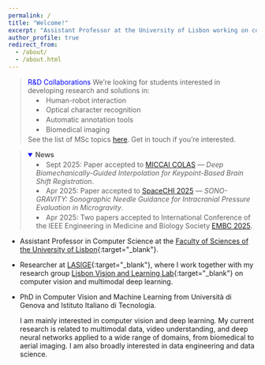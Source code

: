 ```yaml
---
permalink: /
title: "Welcome!"
excerpt: "Assistant Professor at the University of Lisbon working on computer vision and deep learning."
author_profile: true
redirect_from:
  - /about/
  - /about.html
---
```


<blockquote class="compact-block">
  <p ><span style="color:blue">R&amp;D Collaborations</span>
  We’re looking for students interested in developing research and solutions in:</p>
  <ul>
    <li>Human-robot interaction </li>
    <li>Optical character recognition</li>
    <li>Automatic annotation tools</li>
    <li>Biomedical imaging</li>
  </ul>
  See the list of MSc topics <a href="/files/2425 MSc topics - NGarcia summary.pdf">here</a>. Get in touch if you’re interested.

  <!-- <p style="margin-top: 2em;">➤➤➤ See the list of MSc topics <a href="/files/2425 MSc topics - NGarcia summary.pdf" style="font-weight: bold; color: white; background-color: green; padding: 2px 6px; border-radius: 4px;">here</a>.</p>
  <p>Get in touch if you’re interested.</p> -->
</blockquote>

<blockquote>
  <details open class="compact-block">
    <summary><strong>News</strong></summary>
    <ul>
      <li>Sept 2025: Paper accepted to <a href="https://sites.google.com/view/miccai-2025-colas/"> MICCAI COLAS</a> — <em>Deep Biomechanically-Guided Interpolation for Keypoint-Based Brain Shift Registration</em>.</li>
      <li>Apr 2025: Paper accepted to <a href="https://spacechi.media.mit.edu/">SpaceCHI 2025</a> — <em>SONO-GRAVITY: Sonographic Needle Guidance for Intracranial Pressure Evaluation in Microgravity</em>.</li>
      <li>Apr 2025: Two papers accepted to International Conference of the IEEE Engineering in Medicine and Biology Society <a href="https://embc.embs.org/2025/">EMBC 2025</a>.</li>
    </ul>
  </details>
</blockquote>

<style>
.compact-block p {
  margin: 0.2em 0;
}

.compact-block ul {
  margin: 0.2em 0 0.2em 1.2em;
  padding: 0;
  list-style-position: inside;
}

.compact-block li {
  margin-bottom: 0.2em;
}

summary {
  cursor: pointer;
}

summary::marker {
  color: blue;
}
</style>

- Assistant Professor in Computer Science at the [Faculty of Sciences of the University of Lisbon](https://ciencias.ulisboa.pt/pt/di){:target="\_blank"}.
- Researcher at [LASIGE](https://www.lasige.pt){:target="\_blank"}, where I work together with my research group [Lisbon Vision and Learning Lab](https://twitter.com/LxViL_Lab/){:target="\_blank"} on computer vision and multimodal deep learning.
- PhD in Computer Vision and Machine Learning from Università di Genova and Istituto Italiano di Tecnologia.

  I am mainly interested in computer vision and deep learning.
  My current research is related to multimodal data, video understanding, and deep neural networks applied to a wide range of domains, from biomedical to aerial imaging.
  I am also broadly interested in data engineering and data science.
  <!-- + Keywords: computer vision, deep learning, video understanding, multimodal data, biomedical imaging, aerial imaging. -->
